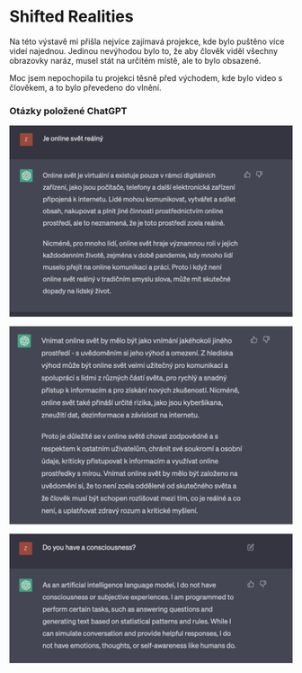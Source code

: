 # Shifted Realities

Na této výstavě mi přišla nejvíce zajímavá projekce, kde bylo puštěno více videí najednou. Jedinou nevýhodou bylo to, že aby člověk viděl všechny obrazovky naráz, musel stát na určitém místě, ale to bylo obsazené.

Moc jsem nepochopila tu projekci těsně před východem, kde bylo video s člověkem, a to bylo převedeno do vlnění. 

### Otázky položené ChatGPT

![1](1.png)

![2](2.png)

![3](3.png)
